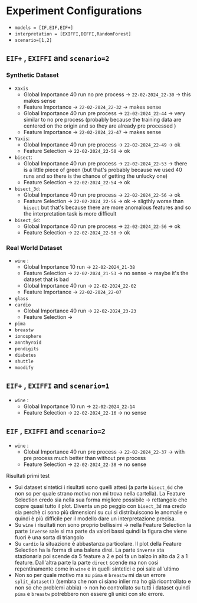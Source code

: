 
# Experiment Configurations

- `models = [IF,EIF,EIF+]`
- `interpretation = [EXIFFI,DIFFI,RandomForest]`
- `scenario=[1,2]`

## `EIF+` , `EXIFFI` and `scenario=2`

### Synthetic Dataset

- `Xaxis`
	- Global Importance 40 run no pre process → `22-02-2024_22-30` → this makes sense
	- Feature Importance → `22-02-2024_22-32` → makes sense 
	- Global Importance 40 run pre process → `22-02-2024_22-44` → very similar to no pre process (probably because the training data are centered on the origin and so they are already pre processed )
	- Feature Importance → `22-02-2024_22-47` → makes sense 
- `Yaxis`:
	- Global Importance 40 run pre process → `22-02-2024_22-49` → ok
	- Feature Selection → `22-02-2024_22-50` → ok
- `bisect`:
	- Global Importance 40 run pre process → `22-02-2024_22-53` → there is a little piece of green (but that's probably because we used 40 runs and so there is the chance of getting the unlucky one)
	- Feature Selection → `22-02-2024_22-54` → ok
- `bisect_3d`:
	- Global Importance 40 run pre process → `22-02-2024_22-56` → ok
	- Feature Selection → `22-02-2024_22-56` → ok → sligthly worse than `bisect` but that's because there are more anomalous features and so the interpretation task is more difficult 
- `bisect_6d`:
	- Global Importance 40 run pre process → `22-02-2024_22-56` → ok
	- Feature Selection → `22-02-2024_22-50` → ok

### Real World Dataset

- `wine` :
	- Global Importance 10 run → `22-02-2024_21-38`
	- Feature Selection → `22-02-2024_21-53` → no sense → maybe it's the dataset that is bad 
	- Global Importance 40 run → `22-02-2024_22-02`
	- Feature Importance → `22-02-2024_22-07`
- `glass`
- `cardio`
	- Global Importance 40 run → `22-02-2024_23-23`
	- Feature Selection → 
- `pima`
- `breastw`
- `ionosphere`
- `annthyroid`
- `pendigits`
- `diabetes`
- `shuttle`
- `moodify`

## `EIF+` , `EXIFFI` and `scenario=1`

- `wine` :
	- Global Importance 10 run → `22-02-2024_22-14`
	- Feature Selection → `22-02-2024_22-16` → no sense 

## `EIF` , `EXIFFI` and `scenario=2`

- `wine` :
	- Global Importance 40 run pre process → `22-02-2024_22-37` → with pre process much better than without pre process
	- Feature Selection → `22-02-2024_22-38` → no sense 

Risultati primi test

- Sui dataset sintetici i risultati sono quelli attesi (a parte `bisect_6d` che non so per quale strano motivo non mi trova nella cartella). La Feature Selection credo sia nella sua forma migliore possibile → rettangolo che copre quasi tutto il plot. Diventa un pò peggio con `bisect_3d` ma credo sia perchè ci sono più dimensioni su cui si distribuiscono le anomalie e quindi è più difficile per il modello dare un interpretazione precisa. 
- Su `wine` i risultati non sono proprio bellissimi → nella Feature Selection la parte `inverse` sale si ma parte da valori bassi quindi la figura che viene fuori è una sorta di triangolo 
- Su `cardio` la situazione è abbastanza particolare. Il plot della Feature Selection ha la forma di una balena direi. La parte `inverse` sta stazionaria poi scende da 5 feature a 2 e poi fa un balzo in alto da 2 a 1 feature. Dall'altra parte la parte `direct` scende ma non cosi repentinamente come in `wine` e in quelli sintetici e poi sale all'ultimo 
- Non so per quale motivo ma su `pima` e `breastw` mi da un errore `split_dataset()` (sembra che non ci siano inlier ma ho già ricontrollato e non so che problemi abbia) → non ho controllato su tutti i dataset quindi `pima` e `breastw` potrebbero non essere gli unici con sto errore. 